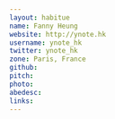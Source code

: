 ```yaml
---
layout: habitue
name: Fanny Heung
website: http://ynote.hk
username: ynote_hk
twitter: ynote_hk
zone: Paris, France
github:
pitch:
photo:
abedesc:
links:
---
```

